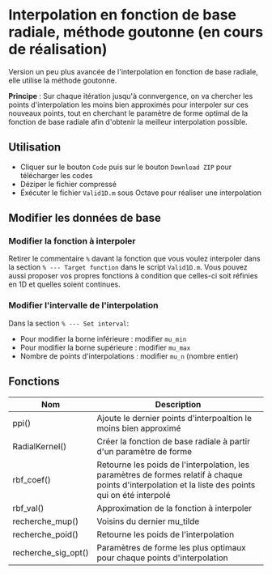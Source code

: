 # Interpolation en fonction de base radiale, méthode goutonne (en cours de réalisation)

Version un peu plus avancée de l'interpolation en fonction de base radiale, elle utilise la méthode goutonne.

__Principe__ : Sur chaque itération jusqu'à connvergence, on va chercher les points d'interpolation les moins bien approximés pour interpoler sur ces nouveaux points, tout en cherchant le paramètre de forme optimal de la fonction de base radiale afin d'obtenir la meilleur interpolation possible.

## Utilisation

* Cliquer sur le bouton `Code` puis sur le bouton `Download ZIP` pour télécharger les codes
* Déziper le fichier compressé
* Éxécuter le fichier `Valid1D.m` sous Octave pour réaliser une interpolation

## Modifier les données de base

### Modifier la fonction à interpoler

Retirer le commentaire `%` davant la fonction que vous voulez interpoler dans la section `% --- Target function` dans le script `Valid1D.m`.
Vous pouvez aussi proposer vos propres fonctions à condition que celles-ci soit réfinies en 1D et quelles soient continues.

### Modifier l'intervalle de l'interpolation

Dans la section `% --- Set interval`:
* Pour modifier la borne inférieure : modifier `mu_min`
* Pour modifier la borne supérieure : modifier `mu_max`
* Nombre de points d'interpolations : modifier `mu_n` (nombre entier)

## Fonctions

| Nom | Description |
| --- | --- |
| ppi() | Ajoute le dernier points d'interpoaltion le moins bien approximé |
| RadialKernel() | Créer la fonction de base radiale à partir d'un paramètre de forme |
| rbf_coef() | Retourne les poids de l'interpolation, les paramètres de formes relatif à chaque points d'interpolation et la liste des points qui on été interpolé |
| rbf_val() | Approximation de la fonction à interpoler |
| recherche_mup() | Voisins du dernier mu_tilde |
| recherche_poid() | Retourne les poids de l'interpolation |
| recherche_sig_opt() | Paramètres de forme les plus optimaux pour chaque points d'interpolation |
